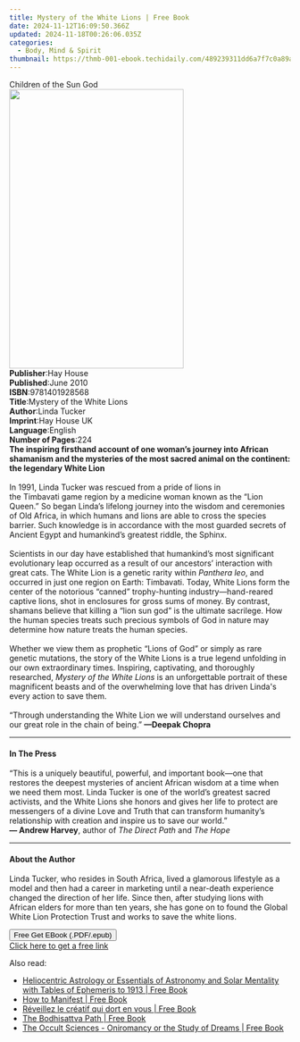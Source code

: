 ```yaml
---
title: Mystery of the White Lions | Free Book
date: 2024-11-12T16:09:50.366Z
updated: 2024-11-18T00:26:06.035Z
categories:
  - Body, Mind & Spirit
thumbnail: https://thmb-001-ebook.techidaily.com/489239311dd6a7f7c0a89a65e097d9d53517e9f768d1c169f863226425af3085.jpg
---
```

<main id="book-container">
  <div class="flex flex-col">
    <div class="book-brief flex-1 py-6 px-4 sm:p-6 md:py-10 md:px-8">
      <!-- brief-->
      <div class="book-brief-main">Children of the Sun God</div>
    </div>
    <div
      class="book-meta-info flex-1 grid gap-4 col-start-1 col-end-3 row-start-1 sm:mb-6 sm:grid-cols-4 lg:gap-6 lg:col-start-2 lg:row-end-6 lg:row-span-6 lg:mb-0"
    >
      <div
        class="book-meta-info-left place-content-center mt-4 p-4 text-sm leading-6 col-start-2 col-span-2 dark:text-slate-400"
      >
        <img
          class="w-full h-500 object-cover rounded-lg sm:h-255 sm:col-span-2 lg:col-span-full"
          src="https://img-001-ebook.techidaily.com/177a882323ba790a5538d6291a5138a6588b198863ca4b992fa9e45b9e79cc5f.jpg"
          alt=""
          width="312"
          height="500"
        />
      </div>
      <div
        class="book-meta-info-right mt-2 col-start-1 row-start-2 col-span-3 self-center"
      >
        <!-- meta data  -->
        <div class="flex flex-col px-4 md:px-8">
          <div class="flex-1">
            <strong>Publisher</strong>:<span class="px-2">Hay House</span>
          </div>
          <div class="flex-1">
            <strong>Published</strong>:<span class="px-2">June 2010</span>
          </div>
          <div class="flex-1">
            <strong>ISBN</strong>:<span class="px-2">9781401928568</span>
          </div>
          <div class="flex-1">
            <strong>Title</strong>:<span class="px-2"
              >Mystery of the White Lions</span
            >
          </div>
          <div class="flex-1">
            <strong>Author</strong>:<span class="px-2">Linda Tucker</span>
          </div>
          <div class="flex-1">
            <strong>Imprint</strong>:<span class="px-2">Hay House UK</span>
          </div>
          <div class="flex-1">
            <strong>Language</strong>:<span class="px-2">English</span>
          </div>
          <div class="flex-1">
            <strong>Number of Pages</strong>:<span class="px-2">224</span>
          </div>
        </div>
      </div>
    </div>
    <div class="book-description flex-1 py-6 px-4 sm:p-6 md:py-10 md:px-8">
      <div class="book-description-main">
        <div accordion-content="" id="description">
          <b
            >The inspiring firsthand account of one woman’s journey into African
            shamanism and the mysteries of the most sacred animal on the
            continent: the legendary White Lion</b
          ><br /><br />In 1991, Linda Tucker was rescued from a pride of lions
          in the&nbsp;Timbavati&nbsp;game region by a medicine woman known as
          the&nbsp;“Lion Queen.” So began&nbsp;Linda’s&nbsp;lifelong journey
          into the wisdom&nbsp;and ceremonies of Old Africa,&nbsp;in which
          humans and lions are able to cross the species barrier. Such knowledge
          is in accordance with the most&nbsp;guarded secrets of Ancient Egypt
          and humankind’s greatest riddle, the Sphinx.<br /><br />Scientists in
          our day have established that humankind’s most significant
          evolutionary leap occurred as a result of our ancestors’ interaction
          with great cats. The White Lion is a genetic rarity within
          <i>Panthera&nbsp;leo</i>, and occurred in just one region on
          Earth:&nbsp;Timbavati. Today, White Lions form the center of the
          notorious&nbsp;“canned” trophy-hunting industry—hand-reared captive
          lions, shot in enclosures for gross sums of money. By contrast,
          shamans believe that killing a&nbsp;“lion sun god”&nbsp;is the
          ultimate sacrilege. How the human species treats such precious symbols
          of God in nature may determine how nature treats the human species.<br /><br />Whether
          we view them as prophetic&nbsp;“Lions of God”&nbsp;or simply as rare
          genetic mutations, the story of the White Lions is a true legend
          unfolding in our own extraordinary times. Inspiring, captivating, and
          thoroughly researched, <i>Mystery of the White Lions</i> is an
          unforgettable&nbsp;portrait&nbsp;of these magnificent beasts and of
          the overwhelming love that has driven Linda's every action to save
          them.<br /><br />“Through understanding the White Lion we will
          understand ourselves and our great role in the chain of being.”
          <b>—Deepak&nbsp;Chopra</b>
        </div>
        <div class="accordion-fader"></div>
      </div>
    </div>
    <div class="book-excerpts flex-1 py-6 px-4 sm:p-6 md:py-10 md:px-8">
      <!-- excerpts-->
      <div class="book-excerpts-main">
        <hr />
        <h4 class="placeholder placeholder-heading">
          <span>In The Press</span>
        </h4>
        <p>
          “This is a uniquely beautiful, powerful, and important book—one that
          restores the deepest mysteries of ancient African wisdom at a time
          when we need them most. Linda Tucker is one of the world’s greatest
          sacred activists, and the White Lions she honors and gives her life to
          protect are messengers of a divine Love and Truth that can transform
          humanity’s relationship with creation and inspire us to save our
          world.”<br /><b>— Andrew Harvey</b>, author of&nbsp;<i
            >The Direct Path</i
          >&nbsp;and&nbsp;<i>The Hope</i>
        </p>
      </div>
    </div>
    <div class="book-about-author flex-1 py-6 px-4 sm:p-6 md:py-10 md:px-8">
      <!-- about author-->
      <div class="book-main-author-main">
        <hr />
        <h4 class="placeholder placeholder-heading">
          <span>About the Author</span>
        </h4>
        <p>
          Linda Tucker, who resides in South Africa, lived a glamorous lifestyle
          as a model and then had a career in marketing until a near-death
          experience changed the direction of her life. Since then, after
          studying lions with African elders for more than ten years, she has
          gone on to found the Global White Lion Protection Trust and works to
          save the white lions.
        </p>
      </div>
    </div>
    <div class="book-free-get flex-1 py-6 px-4 sm:p-6 md:py-10 md:px-8">
      <button
        id="btn-free-get"
        class="bg-blue-500 hover:bg-blue-700 text-white font-bold py-2 px-4 rounded"
      >
        Free Get EBook (.PDF/.epub)
      </button>
      <div id="countdown-display" class="px-2 text-lg mt-2"></div>
      <a
        id="free-link"
        class="hidden bg-blue-500 hover:bg-blue-700 text-white font-bold py-2 px-4 rounded"
        href="https://www.ebooks.com/en-us/book/96316761/mystery-of-the-white-lions/linda-tucker/"
        target="_blank"
        >Click here to get a free link</a
      >
    </div>
    <script>
      let countdownTime = 0;
      let countdownInterval = null;
      document
        .getElementById('btn-free-get')
        .addEventListener('click', startCountdown);
      function startCountdown() {
        countdownTime = new Date().getTime() + 60000 * 3;
        countdownInterval = setInterval(updateCountdown, 1000);
        document.getElementById('btn-free-get').disabled = true;
        document
          .getElementById('btn-free-get')
          .classList.add('bg-gray-500', 'cursor-not-allowed');
      }
      function updateCountdown() {
        let currentTime = new Date().getTime();
        let timeLeft = countdownTime - currentTime;
        let secondsLeft = Math.floor(timeLeft / 1000);
        document.getElementById('countdown-display').innerHTML =
          `Remaining time: ${secondsLeft} seconds.`;
        if (secondsLeft <= 0) {
          clearInterval(countdownInterval);
          document.getElementById('btn-free-get').classList.add('hidden');
          document.getElementById('free-link').classList.remove('hidden');
          document.getElementById('countdown-display').innerHTML = '';
        }
      }
    </script>
  </div>
</main>

<ins class="adsbygoogle"
      style="display:block"
      data-ad-client="ca-pub-7571918770474297"
      data-ad-slot="8358498916"
      data-ad-format="auto"
      data-full-width-responsive="true"></ins>
    

<span class="atpl-alsoreadstyle">Also read:</span>
<div><ul>
<li><a href="https://novels-ebooks.techidaily.com/210537378-9781473340442-heliocentric-astrology-or-essentials-of-astronomy-and-solar-mentality-with-tables-of-ephemeris-to-1913/"><u>Heliocentric Astrology or Essentials of Astronomy and Solar Mentality with Tables of Ephemeris to 1913 | Free Book</u></a></li>
<li><a href="https://novels-ebooks.techidaily.com/210538733-9781984861979-how-to-manifest/"><u>How to Manifest | Free Book</u></a></li>
<li><a href="https://novels-ebooks.techidaily.com/210538355-9782017166023-reveillez-le-creatif-qui-dort-en-vous/"><u>Réveillez le créatif qui dort en vous | Free Book</u></a></li>
<li><a href="https://novels-ebooks.techidaily.com/210538707-9781952692345-the-bodhisattva-path/"><u>The Bodhisattva Path | Free Book</u></a></li>
<li><a href="https://novels-ebooks.techidaily.com/210537245-9781473357358-the-occult-sciences-oniromancy-or-the-study-of-dreams/"><u>The Occult Sciences - Oniromancy or the Study of Dreams | Free Book</u></a></li>
</ul></div>

